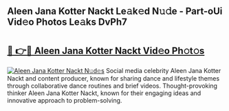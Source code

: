 ## Aleen Jana Kotter Nackt Le𝚊k𝚎d N𝚞𝚍e - Part-oUi Vid𝚎o Photos Le𝚊ks DvPh7

# <h2><a href="http://fb72oc.evod.top/?m=Aleen+Jana+Kotter+Nackt">🔗 👉🔴 Aleen Jana Kotter Nackt Vid𝚎o Ph𝚘t𝚘s</a></h2>

[![Aleen Jana Kotter Nackt N𝚞d𝚎s](https://i.imgur.com/8V9OHl7.gif)](http://fb72oc.evod.top/?m=Aleen+Jana+Kotter+Nackt)
Social media celebrity Aleen Jana Kotter Nackt and content producer, known for sharing dance and lifestyle themes through collaborative dance routines and brief videos. Thought-provoking thinker Aleen Jana Kotter Nackt, known for their engaging ideas and innovative approach to problem-solving. 
